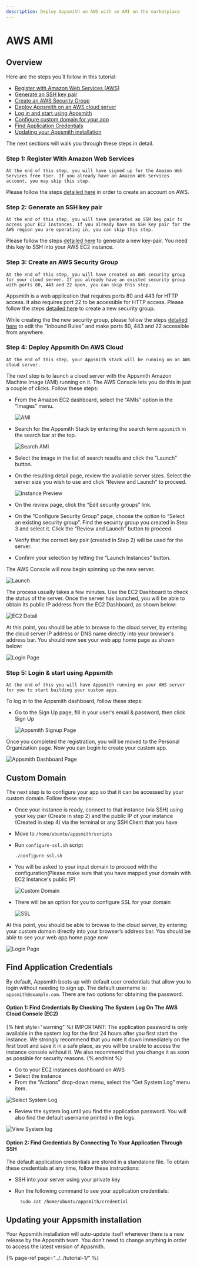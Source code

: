 ```yaml
---
description: Deploy Appsmith on AWS with an AMI on the marketplace
---
```


# AWS AMI

## Overview

Here are the steps you’ll follow in this tutorial:

* [Register with Amazon Web Services \(AWS\)](aws-ami.md#step-1-register-with-amazon-web-services)
* [Generate an SSH key pair](aws-ami.md#step-2-generate-an-ssh-key-pair)
* [Create an AWS Security Group](aws-ami.md#step-3-create-an-aws-security-group)
* [Deploy Appsmith on an AWS cloud server](aws-ami.md#step-4-deploy-appsmith-on-aws-cloud)
* [Log in and start using Appsmith](aws-ami.md#step-5-login-and-start-using-appsmith)
* [Configure custom domain for your app](aws-ami.md#step-6-configure-custom-domain-for-your-app)
* [Find Application Credentials](aws-ami.md#step-7-find-application-credentials)
* [Updating your Appsmith installation](aws-ami.md#step-8-updating-your-appsmith-installation)

The next sections will walk you through these steps in detail.

### Step 1: Register With Amazon Web Services

```text
At the end of this step, you will have signed up for the Amazon Web Services free tier. If you already have an Amazon Web Services account, you may skip this step.
```

Please follow the steps [detailed here](https://aws.amazon.com/premiumsupport/knowledge-center/create-and-activate-aws-account/) in order to create an account on AWS.

### Step 2: Generate an SSH key pair

```text
At the end of this step, you will have generated an SSH key pair to access your EC2 instances. If you already have an SSH key pair for the AWS region you are operating in, you can skip this step.
```

Please follow the steps [detailed here](https://docs.aws.amazon.com/AWSEC2/latest/UserGuide/ec2-key-pairs.html#having-ec2-create-your-key-pair) to generate a new key-pair. You need this key to SSH into your AWS EC2 instance.

### Step 3: Create an AWS Security Group

```text
At the end of this step, you will have created an AWS security group for your cloud server. If you already have an existed security group with ports 80, 443 and 22 open, you can skip this step.
```

Appsmith is a web application that requires ports 80 and 443 for HTTP access. It also requires port 22 to be accessible for HTTP access. Please follow the steps [detailed here](https://docs.aws.amazon.com/AWSEC2/latest/UserGuide/working-with-security-groups.html#creating-security-group) to create a new security group.

While creating the the new security group, please follow the steps [detailed here](https://docs.aws.amazon.com/AWSEC2/latest/UserGuide/working-with-security-groups.html#adding-security-group-rule) to edit the "Inbound Rules" and make ports 80, 443 and 22 accessible from anywhere.

### Step 4: Deploy Appsmith On AWS Cloud

```text
At the end of this step, your Appsmith stack will be running on an AWS cloud server.
```

The next step is to launch a cloud server with the Appsmith Amazon Machine Image \(AMI\) running on it. The AWS Console lets you do this in just a couple of clicks. Follow these steps:

* From the Amazon EC2 dashboard, select the “AMIs” option in the “Images” menu.

  ![AMI](../../.gitbook/assets/aws-AMI.png)

* Search for the Appsmith Stack by entering the search term `appsmith` in the search bar at the top.

  ![Search AMI](../../.gitbook/assets/aws-search-ami.png)

* Select the image in the list of search results and click the “Launch” button.
* On the resulting detail page, review the available server sizes. Select the server size you wish to use and click “Review and Launch” to proceed.

  ![Instance Preview](../../.gitbook/assets/aws-preview.png)

* On the review page, click the “Edit security groups” link.
* On the “Configure Security Group” page, choose the option to “Select an existing security group”. Find the security group you created in Step 3 and select it. Click the “Review and Launch” button to proceed.
* Verify that the correct key pair \(created in Step 2\) will be used for the server.
* Confirm your selection by hitting the “Launch Instances” button.

The AWS Console will now begin spinning up the new server.

![Launch](../../.gitbook/assets/aws-launch.png)

The process usually takes a few minutes. Use the EC2 Dashboard to check the status of the server. Once the server has launched, you will be able to obtain its public IP address from the EC2 Dashboard, as shown below:

![EC2 Detail](../../.gitbook/assets/aws-ec2-detail.png)

At this point, you should be able to browse to the cloud server, by entering the cloud server IP address or DNS name directly into your browser’s address bar. You should now see your web app home page as shown below:

![Login Page](../../.gitbook/assets/aws-login-page.png)

### Step 5: Login & start using Appsmith

```text
At the end of this you will have Appsmith running on your AWS server for you to start building your custom apps.
```

To log in to the Appsmith dashboard, follow these steps:

* Go to the Sign Up page, fill in your user's email & password, then click Sign Up

  ![Appsmith Signup Page](../../.gitbook/assets/aws-appsmith_signup.png)

Once you completed the registration, you will be moved to the Personal Organization page. Now you can begin to create your custom app.

![Appsmith Dashboard Page](../../.gitbook/assets/aws-appsmith_dashboard.png)

## Custom Domain

The next step is to configure your app so that it can be accessed by your custom domain. Follow these steps:

* Once your instance is ready, connect to that instance \(via SSH\) using your key pair \(Create in step 2\) and the public IP of your instance \(Created in step 4\) via the terminal or any SSH Client that you have
* Move to `/home/ubuntu/appsmith/scripts`
* Run `configure-ssl.sh` script

  ```text
  ./configure-ssl.sh
  ```

* You will be asked to your input domain to proceed with the configuration\(Please make sure that you have mapped your domain with EC2 Instance's public IP\)

  ![Custom Domain](../../.gitbook/assets/aws-custom-domain.png)

* There will be an option for you to configure SSL for your domain

  ![SSL](../../.gitbook/assets/aws-ssl.png)

At this point, you should be able to browse to the cloud server, by entering your custom domain directly into your browser’s address bar. You should be able to see your web app home page now

![Login Page](../../.gitbook/assets/aws-login-page.png)

## Find Application Credentials

By default, Appsmith boots up with default user credentials that allow you to login without needing to sign up. The default username is: `appsmith@example.com`. There are two options for obtaining the password.

#### Option 1: Find Credentials By Checking The System Log On The AWS Cloud Console \(EC2\)

{% hint style="warning" %}
IMPORTANT: The application password is only available in the system log for the first 24 hours after you first start the instance. We strongly recommend that you note it down immediately on the first boot and save it in a safe place, as you will be unable to access the instance console without it. We also recommend that you change it as soon as possible for security reasons.
{% endhint %}

* Go to your EC2 instances dashboard on AWS
* Select the instance
* From the “Actions” drop-down menu, select the “Get System Log” menu item.

![Select System Log](../../.gitbook/assets/aws-select-system-log.png)

* Review the system log until you find the application password. You will also find the default username printed in the logs.

![View System log](../../.gitbook/assets/aws-system-log.png)

#### Option 2: Find Credentials By Connecting To Your Application Through SSH

The default application credentials are stored in a standalone file. To obtain these credentials at any time, follow these instructions:

* SSH into your server using your private key
* Run the following command to see your application credentials:

  ```text
    sudo cat /home/ubuntu/appsmith/credential
  ```

## Updating your Appsmith installation

Your Appsmith installation will auto-update itself whenever there is a new release by the Appsmith team. You don't need to change anything in order to access the latest version of Appsmith.

{% page-ref page="../../tutorial-1/" %}

